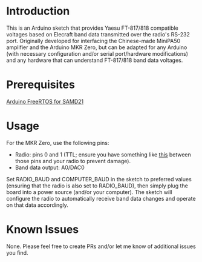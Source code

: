 # Introduction

This is an Arduino sketch that provides Yaesu FT-817/818 compatible voltages based on Elecraft band data transmitted
over the radio's RS-232 port. Originally developed for interfacing the Chinese-made MiniPA50 amplifier and the Arduino MKR Zero,
but can be adapted for any Arduino (with necessary configuration and/or serial port/hardware modifications) and any 
hardware that can understand FT-817/818 band data voltages.

# Prerequisites

[Arduino FreeRTOS for SAMD21](https://github.com/BriscoeTech/Arduino-FreeRTOS-SAMD21)

# Usage

For the MKR Zero, use the following pins:

* Radio: pins 0 and 1 (TTL; ensure you have something like [this](https://www.sparkfun.com/products/11189) between those pins and your radio to prevent damage).
* Band data output: A0/DAC0

Set RADIO_BAUD and COMPUTER_BAUD in the sketch to preferred values (ensuring that the radio is also set to RADIO_BAUD), then 
simply plug the board into a power source (and/or your computer). The sketch will configure the radio to automatically receive
band data changes and operate on that data accordingly.

# Known Issues

None. Please feel free to create PRs and/or let me know of additional issues you find.

